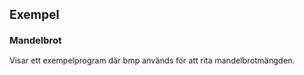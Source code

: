 ## Exempel
### Mandelbrot

Visar ett exempelprogram där bmp används för att rita mandelbrotmängden.
